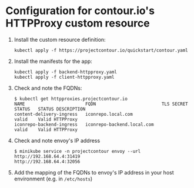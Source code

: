 # Configuration for contour.io's HTTPProxy custom resource

1. Install the custom resource definition:
   
   ```
   kubectl apply -f https://projectcontour.io/quickstart/contour.yaml
   ```

2. Install the manifests for the app:
   
   ```
   kubectl apply -f backend-httpproxy.yaml
   kubectl apply -f client-httpproxy.yaml
   ```

3. Check and note the FQDNs:
   
    ```
    $ kubectl get httpproxies.projectcontour.io 
    NAME                       FQDN                         TLS SECRET   STATUS   STATUS DESCRIPTION
    content-delivery-ingress   iconrepo.local.com                        valid    Valid HTTPProxy
    iconrepo-backend-ingress   iconrepo-backend.local.com                valid    Valid HTTPProxy
    ```

4. Check and note envoy's IP address
   
    ```
    $ minikube service -n projectcontour envoy --url
    http://192.168.64.4:31419
    http://192.168.64.4:32056
    ```

5. Add the mapping of the FQDNs to envoy's IP address in your host environment (e.g. in `/etc/hosts`)
